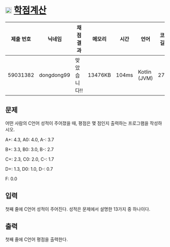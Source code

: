 # <img width="20px"  src="https://d2gd6pc034wcta.cloudfront.net/tier/1.svg" class="solvedac-tier"> [학점계산](https://www.acmicpc.net/problem/2754) 

| 제출 번호 | 닉네임 | 채점 결과 | 메모리 | 시간 | 언어 | 코드 길이 |
|---|---|---|---|---|---|---|
|59031382|dongdong99|맞았습니다!! |13476KB|104ms|Kotlin (JVM)|279B|

## 문제
<p>어떤 사람의 C언어 성적이 주어졌을 때, 평점은 몇 점인지 출력하는 프로그램을 작성하시오.</p>

<p>A+: 4.3, A0: 4.0, A-: 3.7</p>

<p>B+: 3.3, B0: 3.0, B-: 2.7</p>

<p>C+: 2.3, C0: 2.0, C-: 1.7</p>

<p>D+: 1.3, D0: 1.0, D-: 0.7</p>

<p>F: 0.0</p>

## 입력
<p>첫째 줄에 C언어 성적이 주어진다. 성적은 문제에서 설명한 13가지 중 하나이다.</p>

## 출력
<p>첫째 줄에 C언어 평점을 출력한다.</p>

